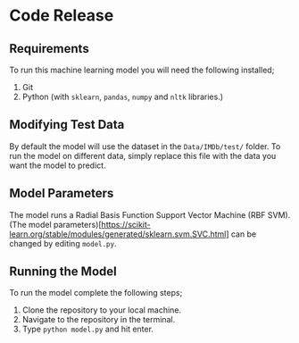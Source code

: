 # Code Release

## Requirements

To run this machine learning model you will need the following installed;

1. Git
2. Python (with `sklearn`, `pandas`, `numpy` and `nltk` libraries.)

## Modifying Test Data

By default the model will use the dataset in the `Data/IMDb/test/` folder. To run the model on different data, simply replace this file with the data you want the model to predict.

## Model Parameters

The model runs a Radial Basis Function Support Vector Machine (RBF SVM). (The model parameters)[https://scikit-learn.org/stable/modules/generated/sklearn.svm.SVC.html] can be changed by editing `model.py`.

## Running the Model

To run the model complete the following steps;

1. Clone the repository to your local machine.
2. Navigate to the repository in the terminal.
3. Type `python model.py` and hit enter.

